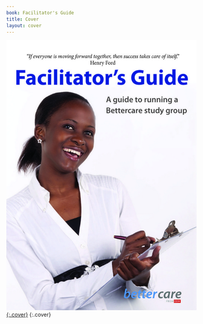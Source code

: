 ```yaml
---
book: Facilitator's Guide
title: Cover
layout: cover
---
```


[![Cover](images/cover.jpg){:.cover}](0-3-contents.html)
{:.cover}
